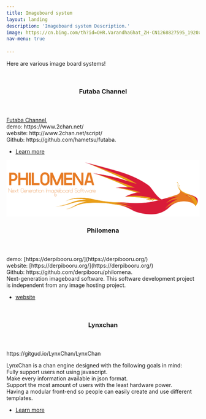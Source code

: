 ```yaml
---
title: Imageboard system
layout: landing
description: 'Imageboard system Description.'
image: https://cn.bing.com/th?id=OHR.VarandhaGhat_ZH-CN1268827595_1920x1080.jpg
nav-menu: true

---
```


<!-- Main -->
<div id="main">

<!-- One -->
<section id="one">
	<div class="inner">
		<!--<header class="major">
			<h2>xxx</h2> 
		</header>-->
		<p>Here are various image board systems!</p>
	</div>
</section>

<!-- Two --- -->
<section id="two" class="spotlights">
	<section>
		<a href="generic.html" class="image">
			<img src="{% link assets/images/pic08.jpg %}" alt="" data-position="center center" />
		</a>
		<div class="content">
			<div class="inner">
				<header class="major">
					<h3>Futaba Channel</h3>
				</header>
				<p><a href="https://www.2chan.net/">Futaba Channel</a>, <br>
					demo: https://www.2chan.net/ <br>
					website: http://www.2chan.net/script/ <br>
					Github: https://github.com/hametsu/futaba.</p>
				<ul class="actions">
					<li><a href="#" class="button">Learn more</a></li>
				</ul>
			</div>
		</div>
	</section>
	<section>
		<a href="generic.html" class="image">
			<img src="https://github.com/derpibooru/philomena/raw/master/assets/static/images/phoenix.svg" alt="" data-position="top center" />
		</a>
		<div class="content">
			<div class="inner">
				<header class="major">
					<h3>Philomena</h3>
				</header>
				<p>
					demo: [https://derpibooru.org/](https://derpibooru.org/) <br>
					website: [https://derpibooru.org/](https://derpibooru.org/) <br>
					Github: https://github.com/derpibooru/philomena.<br>
				Next-generation imageboard software. This software development project is independent from any image hosting project.</p>
				<ul class="actions">
					<li><a href="https://derpibooru.org/" class="button">website</a></li>
				</ul>
			</div>
		</div>
	</section>
	<section>
		<a href="generic.html" class="image">
			<img src="{% link assets/images/pic10.jpg %}" alt="" data-position="25% 25%" />
		</a>
		<div class="content">
			<div class="inner">
				<header class="major">
					<h3>Lynxchan</h3>
				</header>
				https://gitgud.io/LynxChan/LynxChan
				<p>LynxChan is a chan engine designed with the following goals in mind:<br>
Fully support users not using javascript.<br>
Make every information available in json format.<br>
Support the most amount of users with the least hardware power.<br>
Having a modular front-end so people can easily create and use different templates.<br>
				</p>
				<ul class="actions">
					<li><a href="#" class="button">Learn more</a></li>
				</ul>
			</div>
		</div>
	</section> 
</section>

<!-- Three---
<section id="three">
	<div class="inner">
		<header class="major">
			<h2>Massa libero</h2>
		</header>
		<p>Nullam et orci eu lorem consequat tincidunt vivamus et sagittis libero. Mauris aliquet magna magna sed nunc rhoncus pharetra. Pellentesque condimentum sem. In efficitur ligula tate urna. Maecenas laoreet massa vel lacinia pellentesque lorem ipsum dolor. Nullam et orci eu lorem consequat tincidunt. Vivamus et sagittis libero. Mauris aliquet magna magna sed nunc rhoncus amet pharetra et feugiat tempus.</p>
		<ul class="actions">
			<li><a href="generic.html" class="button next">Get Started</a></li>
		</ul>
	</div>
</section>
 -->
</div>
